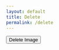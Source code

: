 ```yaml
---
layout: default
title: Delete
permalink: /delete
---
```

<html>
<head>
    <script>
        function deleteImage(fileName) {
            // Endpoint URL with the fileName parameter
            const endpointUrl = `https://cosmic-backend.stu.nighthawkcodingsociety.com/image/delete/${fileName}`;
            // new XMLHttpRequest object
            const xhr = new XMLHttpRequest();
            // DELETE request to the specified URL
            xhr.open("DELETE", endpointUrl, true);
            xhr.setRequestHeader("Access-Control-Allow-Origin", "*");
            // callback function to handle the response
            xhr.onload = function () {
                if (xhr.status === 200) {
                    // request successful
                    console.log("DELETE request successful");
                } else {
                    // request failed
                    console.error("DELETE request failed");
                }
            };
            // send DELETE request
            xhr.send();
        }
    </script>
</head>
<body>
    <button onclick="deleteImage('GitHub')">Delete Image</button>
</body>
</html>
